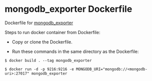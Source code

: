 # mongodb_exporter Dockerfile
Dockerfile for [mongodb_exporter](https://github.com/percona/mongodb_exporter)

Steps to run docker container from Dockerfile:

* Copy or clone the Dockerfile.

* Run these commands in the same directory as the Dockerfile:

`$ docker build . --tag mongodb_exporter`

`$ docker run -d -p 9216:9216 -e MONGODB_URI="mongodb://<mongodb-uri>:27017" mongodb_exporter`
